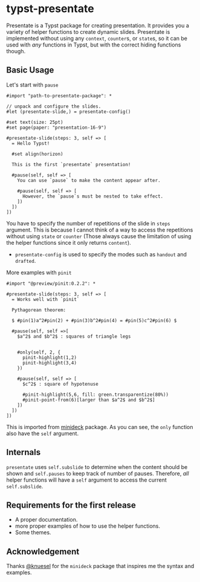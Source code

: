 # typst-presentate
Presentate is a Typst package for creating presentation. It provides you a variety of helper functions to create dynamic slides.
Presentate is implemented without using any  `context`, `counter`s, or `state`s, so it can be used with *any* functions in Typst, but with the correct hiding functions though.
## Basic Usage 

Let's start with `pause` 
```typst
#import "path-to-presentate-package": *

// unpack and configure the slides.
#let (presentate-slide,) = presentate-config()

#set text(size: 25pt)
#set page(paper: "presentation-16-9")

#presentate-slide(steps: 3, self => [
  = Hello Typst!

  #set align(horizon)

  This is the first `presentate` presentation!

  #pause(self, self => [
    You can use `pause` to make the content appear after.
    
    #pause(self, self => [
      However, the `pause`s must be nested to take effect. 
    ])
  ])
])
```
You have to specify the number of repetitions of the slide in `steps` argument. This is because I cannot think of a way to access the repetitions without using `state` or `counter` (Those always cause the limitation of using the helper functions since it only returns `content`).
- `presentate-config` is used to specify the modes such as `handout` and `drafted`.

More examples with `pinit` 

```typst
#import "@preview/pinit:0.2.2": *

#presentate-slide(steps: 3, self => [
  = Works well with `pinit`

  Pythagorean theorem:

  $ #pin(1)a^2#pin(2) + #pin(3)b^2#pin(4) = #pin(5)c^2#pin(6) $

  #pause(self, self =>[
    $a^2$ and $b^2$ : squares of triangle legs
  

    #only(self, 2, {
      pinit-highlight(1,2)
      pinit-highlight(3,4)
    })

    #pause(self, self => [
      $c^2$ : square of hypotenuse

      #pinit-highlight(5,6, fill: green.transparentize(80%))
      #pinit-point-from(6)[larger than $a^2$ and $b^2$]
    ])
  ])
])
```
This is imported from [minideck](https://github.com/knuesel/typst-minideck) package. As you can see, the `only` function also have the `self` argument.


## Internals
`presentate` uses `self.subslide` to determine when the content should be shown and `self.pauses` to keep track of number of pauses. Therefore, *all* helper functions will have a `self` argument to access the current `self.subslide`. 

## Requirements for the first release
- A proper documentation.
- more proper examples of how to use the helper functions.
- Some themes.

## Acknowledgement
Thanks [@knuesel](https://github.com/knuesel/typst-minideck) for the `minideck` package that inspires me the syntax and examples.
